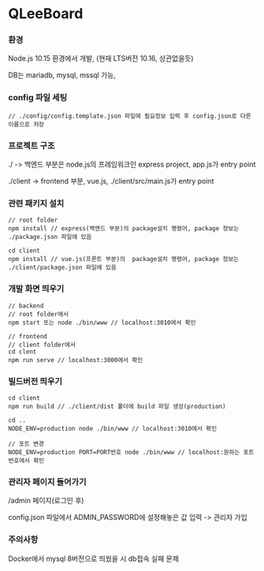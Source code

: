 # QLeeBoard

### 환경
Node.js 10.15 환경에서 개발, (현재 LTS버전 10.16, 상관없을듯)

DB는 mariadb, mysql, mssql 가능,

### config 파일 세팅

~~~
// ./config/config.template.json 파일에 필요정보 입력 후 config.json로 다른 이름으로 저장
~~~

### 프로젝트 구조

./ -> 백엔드 부분은 node.js의 프레임워크인 express project, app.js가 entry point

./client -> frontend 부분, vue.js, ./client/src/main.js가 entry point

### 관련 패키지 설치

~~~
// root folder
npm install // express(백엔드 부분)의 package설치 명령어, package 정보는 ./package.json 파일에 있음

cd client
npm install // vue.js(프론트 부분)의  package설치 명령어, package 정보는 ./client/package.json 파일에 있음
~~~

### 개발 화면 띄우기

~~~
// backend
// root folder에서
npm start 또는 node ./bin/www // localhost:3010에서 확인

// frontend
// client folder에서
cd clent
npm run serve // localhost:3000에서 확인
~~~

### 빌드버전 띄우기

~~~
cd client
npm run build // ./client/dist 폴더에 build 파일 생성(production)

cd ..
NODE_ENV=production node ./bin/www // localhost:3010에서 확인

// 포트 변경
NODE_ENV=production PORT=PORT번호 node ./bin/www // localhost:원하는 포트 번호에서 확인
~~~


### 관리자 페이지 들어가기

/admin 페이지(로그인 후)

config.json 파일에서 ADMIN_PASSWORD에 설정해놓은 값 입력 -> 관리자 가입

### 주의사항

Docker에서 mysql 8버전으로 띄웠을 시 db접속 실패 문제

